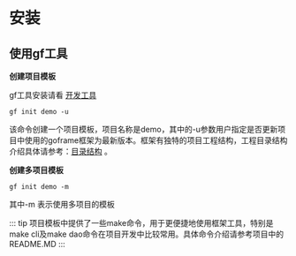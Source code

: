 # 安装

## 使用gf工具

<!-- [开发工具](/getting-start/gf-tool.md) -->

**创建项目模板**

gf工具安装请看 [开发工具](gf-tool)

```shell
gf init demo -u
```
该命令创建一个项目模板，项目名称是demo，其中的-u参数用户指定是否更新项目中使用的goframe框架为最新版本。框架有独特的项目工程结构，工程目录结构介绍具体请参考：[目录结构](structure.md) 。

**创建多项目模板**
```shell
gf init demo -m
```
其中-m 表示使用多项目的模板

::: tip
项目模板中提供了一些make命令，用于更便捷地使用框架工具，特别是make cli及make dao命令在项目开发中比较常用。具体命令介绍请参考项目中的README.MD
:::
